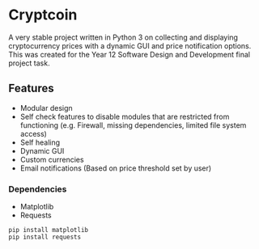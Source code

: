 # Cryptcoin
A very stable project written in Python 3 on collecting and displaying cryptocurrency prices with a dynamic GUI and price notification options. This was created for the Year 12 Software Design and Development final project task.

## Features
- Modular design
- Self check features to disable modules that are restricted from functioning (e.g. Firewall, missing dependencies, limited file system access)
- Self healing
- Dynamic GUI
- Custom currencies
- Email notifications (Based on price threshold set by user)

### Dependencies
- Matplotlib
- Requests

```
pip install matplotlib
pip install requests
```
